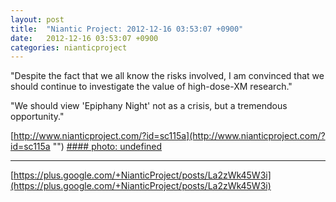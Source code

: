 ```yaml
---
layout: post
title:  "Niantic Project: 2012-12-16 03:53:07 +0900"
date:   2012-12-16 03:53:07 +0900
categories: nianticproject
---
```

"Despite the fact that we all know the risks involved, I am convinced that we should continue to investigate the value of high-dose-XM research."

"We should view 'Epiphany Night' not as a crisis, but a tremendous opportunity."

[http://www.nianticproject.com/?id=sc115a](http://www.nianticproject.com/?id=sc115a "")
[#### photo: undefined](https://lh5.googleusercontent.com/-jS-uLZNFem8/UMzHAHHof4I/AAAAAAAAdCQ/HKdCCCBvEDQ/w600-h600/em.jpg "")
- - -
[https://plus.google.com/+NianticProject/posts/La2zWk45W3i](https://plus.google.com/+NianticProject/posts/La2zWk45W3i)
